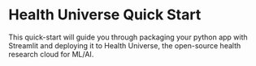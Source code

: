 # Health Universe Quick Start

This quick-start will guide you through packaging your python app with Streamlit and deploying it to Health Universe, the open-source health research cloud for ML/AI.
